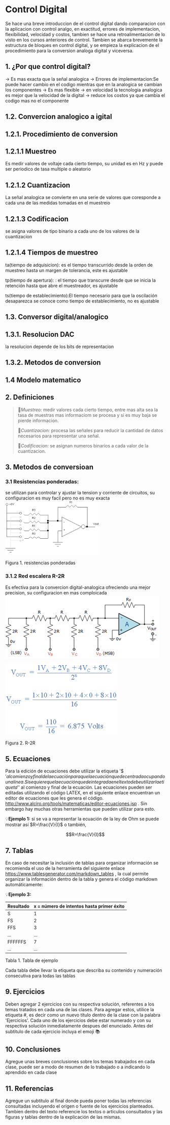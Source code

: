 # Control Digital
Se hace una breve introduccion de  el control digital dando comparacion con la aplicacion con control analgo, en exactitud, errores de implementacion, flexibilidad, velocidad y costos, tambien se hace una retroalimentacion de lo visto en los cursos anteriores de control. Tambien se abarca brevemente la estructura de bloques en control digital, y se empieza la explicacion de el procedimiento para la conversion analoga digital y viceversa.
## 1. ¿Por que control digital?
-> Es mas exacta que la señal analogica
-> Errores de implementacion:Se puede hacer cambio en el codigo mientras que en la analogica se cambian los componentes
-> Es mas flexible
-> en velocidad la tecnologia analogica es mejor que la velocidad de la digital
-> reduce los costos ya que cambia el codigo mas no el componente
## 1.2. Convercion analogico a igital
## 1.2.1. Procedimiento de conversion
## 1.2.1.1 Muestreo
Es medir valores de voltaje cada cierto tiempo, su unidad es en Hz y puede ser periodico de tasa multiple o aleatorio
## 1.2.1.2 Cuantizacion
La señal analogica se convierte en una serie de valores que coresponde a cada una de las medidas tomadas en el muestreio
## 1.2.1.3 Codificacion
se asigna valores de tipo binario a cada uno de los valores de la cuantizacion 
## 1.2.1.4 Tiempos de muestreo
ta(tiempo de adquisicion): es el tiempo transcurrido desde la orden de muestreo hasta un margen de tolerancia, este es ajustable

tp(tiempo de apertura): : el tiempo que transcurre desde que se inicia la retención hasta que abre el muestreador, es ajustable

ts(tiempo de establecimiento):El tiempo necesario para que la oscilación desaparezca se conoce como tiempo de establecimiento, no es ajustable
## 1.3. Conversor digital/analogico
## 1.3.1. Resolucion DAC
la resolucion depende de los bits de representacion
## 1.3.2. Metodos de conversion
## 1.4 Modelo matematico

## 2. Definiciones
>🔑*Muestreo:* medir valores cada cierto tiempo, entre mas alta sea la tasa de muestras mas informaciom se procesa y si es muy baja se pierde informacion.
>
>🔑*Cuantizacion:* procesa las señales para reducir la cantidad de datos necesarios para representar una señal.
>
>🔑*Codificacion:* se asignan numeros binarios a cada valor de la cuantizacion.


## 3. Metodos de conversioan
### 3.1 Resistencias ponderadas:
se utilizan para controlar y ajustar la tension y corriente de circuitos, su configuracion es muy facil pero no es muy exacta
 ![](images/plantilla/rp.png)

Figura 1. resistencias ponderadas
### 3.1.2 Red escalera R-2R
Es  efectiva para la convercion digital-analogica ofreciendo una mejor precision, su configuracion en mas comploicada
 ![](images/plantilla/rr.gif)


 ![](images/plantilla/rr1.gif)

Figura 2. R-2R

## 5. Ecuaciones
Para la edición de ecuaciones debe utilizar la etiqueta '$$' al comienzo y final de la ecuación para que la ecuación quede centrada ocupando una línea. Si se quiere que la ecuación quede integrada en el texto debe utilizar la etiqueta '$' al comienzo y final de la ecuación. Las ecuaciones pueden ser editadas utilizando el código LATEX, en el siguiente enlace encuentran un editor de ecuaciones que les genera el código. http://www.alciro.org/tools/matematicas/editor-ecuaciones.jsp . Sin embargo hay muchas otras herramientas que pueden utilizar para esto.

💡**Ejemplo 1:** si se va a representar la ecuación de la ley de Ohm se puede mostrar así $R=\frac{V}{I}$ o también,

$$R=\frac{V}{I}$$

## 7. Tablas
En caso de necesitar la inclusión de tablas para organizar información se recomienda el uso de la herramienta del siguiente enlace https://www.tablesgenerator.com/markdown_tables , la cual permite organizar la información dentro de la tabla y genera el código markdown automáticamente:

💡**Ejemplo 3:** 

| **Resultado** | **x = número de intentos hasta primer éxito** |
|---------------|-----------------------------------------------|
|       S       |                       1                       |
|       FS      |                       2                       |
|      FFS      |                       3                       |
|      ...      |                      ...                      |
|    FFFFFFS    |                       7                       |
|      ...      |                      ...                      |

Tabla 1. Tabla de ejemplo

Cada tabla debe llevar la etiqueta que describa su contenido y numeración consecutiva para todas las tablas


## 9. Ejercicios
Deben agregar 2 ejercicios con su respectiva solución, referentes a los temas tratados en cada una de las clases. Para agregar estos, utilice la etiqueta #, es decir como un nuevo título dentro de la clase con la palabra 'Ejercicios'. Cada uno de los ejercicios debe estar numerado y con su respectiva solución inmediatamente despues del enunciado. Antes del subtitulo de cada ejercicio incluya el emoji 📚

## 10. Conclusiones
Agregue unas breves conclusiones sobre los temas trabajados en cada clase, puede ser a modo de resumen de lo trabajado o a indicando lo aprendido en cada clase

## 11. Referencias
Agregue un subtítulo al final donde pueda poner todas las referencias consultadas incluyendo el origen o fuente de los ejercicios planteados. Tambien dentro del texto referencie los textos o artículos consultados y las figuras y tablas dentro de la explicación de las mismas.
